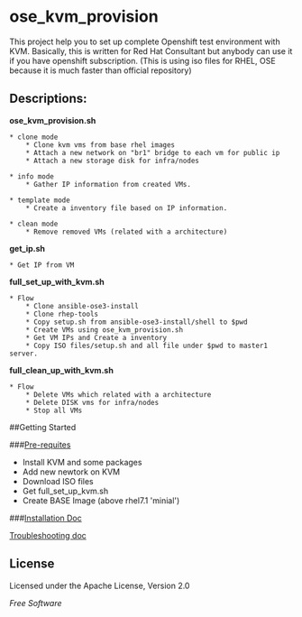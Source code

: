 
# ose_kvm_provision
This project help you to set up complete Openshift test environment with KVM. Basically, this is written for Red Hat Consultant but anybody can use it if you have openshift subscription. (This is using iso files for RHEL, OSE because it is much faster than official repository)

## Descriptions: 


**ose_kvm_provision.sh**

	* clone mode
		* Clone kvm vms from base rhel images
		* Attach a new network on "br1" bridge to each vm for public ip
		* Attach a new storage disk for infra/nodes  	
	
	* info mode
		* Gather IP information from created VMs.
	
	* template mode
		* Create a inventory file based on IP information.

	* clean mode
		* Remove removed VMs (related with a architecture)


**get_ip.sh**

	* Get IP from VM
	

**full_set_up_with_kvm.sh**

	* Flow
		* Clone ansible-ose3-install
		* Clone rhep-tools
		* Copy setup.sh from ansible-ose3-install/shell to $pwd
		* Create VMs using ose_kvm_provision.sh
		* Get VM IPs and Create a inventory
		* Copy ISO files/setup.sh and all file under $pwd to master1 server.

	
**full_clean_up_with_kvm.sh**

	* Flow
		* Delete VMs which related with a architecture
		* Delete DISK vms for infra/nodes
		* Stop all VMs



##Getting Started

###[Pre-requites](https://github.com/Jooho/rhep-tools/blob/master/ose_kvm_provision/docs/prerequisites.md)

- Install KVM and some packages
- Add new newtork on KVM
- Download ISO files
- Get full_set_up_kvm.sh 
- Create BASE Image (above rhel7.1 'minial')

###[Installation Doc](https://github.com/Jooho/rhep-tools/blob/master/ose_kvm_provision/docs/installation.md)

[Troubleshooting doc](https://github.com/Jooho/rhep-tools/blob/master/ose_kvm_provision/docs/troubleshooting.md)

 
 
License
---

Licensed under the Apache License, Version 2.0

*Free Software*
